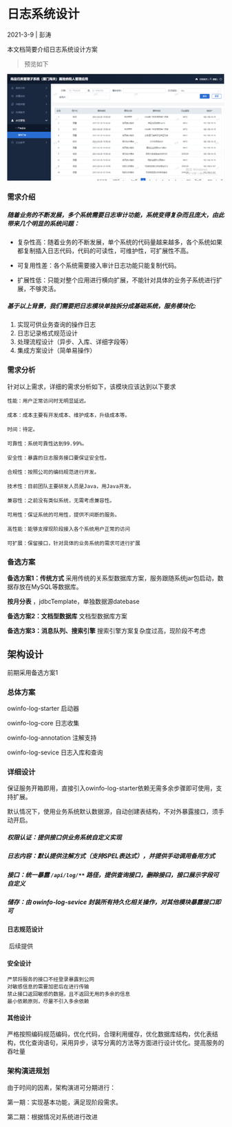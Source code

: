 # 日志系统设计

  2021-3-9 |    彭涛

本文档简要介绍日志系统设计方案

> 预览如下

![预览](日志设计文档.assets/image-20210309150612276.png)

### 需求介绍
#####  随着业务的不断发展，多个系统需要日志审计功能，系统变得复杂而且庞大，由此带来几个明显的系统问题：

- 复杂性高：随着业务的不断发展，单个系统的代码量越来越多，各个系统如果都复制插入日志代码，代码的可读性，可维护性，可扩展性不高。

- 可复用性差：各个系统需要接入审计日志功能只能复制代码。

- 扩展性低：只能对整个应用进行横向扩展，不能针对具体的业务子系统进行扩展，不够灵活。

  

#####  基于以上背景，我们需要把日志模块单独拆分成基础系统，服务模块化:

1. 实现可供业务查询的操作日志
2. 日志记录格式规范设计
3. 处理流程设计（异步、入库、详细字段等）
4. 集成方案设计（简单易操作）

### 需求分析

针对以上需求，详细的需求分析如下，该模块应该达到以下要求

    性能：用户正常访问时无明显延迟。
    
    成本：成本主要有开发成本、维护成本，升级成本等。
    
    时间：待定。
    
    可靠性：系统可靠性达到99.99%。
    
    安全性：暴露的日志服务接口要保证安全性。
    
    合规性：按照公司的编码规范进行开发。
    
    技术性：目前团队主要研发人员是Java，用Java开发。
    
    兼容性：之前没有类似系统，无需考虑兼容性。
    
    可用性：保证系统的可用性，提供不间断的服务。
    
    高性能：能够支撑现阶段接入各个系统用户正常的访问
    
    可扩展：保留接口，针对具体的业务系统的需求可进行扩展
    



### 备选方案

**备选方案1：传统方式**
    采用传统的关系型数据库方案，服务跟随系统jar包启动，数据存放在MySQL等数据库。

**按月分表** ，jdbcTemplate，单独数据源datebase

**备选方案2：文档型数据库**
   文档型数据库方案

**备选方案3：消息队列、搜索引擎**
   搜索引擎方案复杂度过高，现阶段不考虑


## 架构设计

前期采用备选方案1

### 总体方案

owinfo-log-starter 启动器

owinfo-log-core 日志收集

owinfo-log-annotation 注解支持

owinfo-log-sevice 日志入库和查询

 

### 详细设计

保证服务开箱即用，直接引入owinfo-log-starter依赖无需多余步骤即可使用，支持扩展。

默认情况下，使用业务系统默认数据源，自动创建表结构，不对外暴露接口，须手动开启。

##### 权限认证：提供接口供业务系统自定义实现

##### 日志内容：默认提供注解方式（支持SPEL表达式），并提供手动调用备用方式

##### 接口：统一暴露 `/api/log/**` 路径，提供查询接口，~~删除接口~~，接口展示字段可自定义

##### 储存：由 owinfo-log-sevice 封装所有持久化相关操作，对其他模块暴露接口即可



#### 日志规范设计

​    后续提供

#### 安全设计
    严禁将服务的接口不经登录暴露到公网
    对敏感信息的需要加密后在进行传输
    禁止接口返回敏感的数据，且不返回无用的多余的信息
    最小依赖原则，尽量不引入多余依赖


#### 其他设计

​     严格按照编码规范编码，优化代码，合理利用缓存，优化数据库结构，优化表结构，优化查询语句，采用异步，读写分离的方法等方面进行设计优化。提高服务的吞吐量

### 架构演进规划

由于时间的因素，架构演进可分期进行：

第一期：实现基本功能，满足现阶段需求。

第二期：根据情况对系统进行改进

